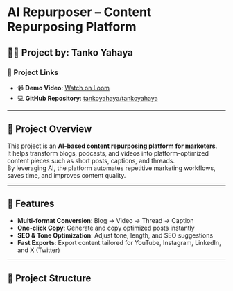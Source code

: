 # AI Repurposer – Content Repurposing Platform

## 👨‍🎓 Project by: Tanko Yahaya  

### 🔗 Project Links
- 📹 **Demo Video**: [Watch on Loom](https://www.loom.com/share/4a67b79c266a466e945a9eeb75ae4209?sid=7786ad5e-4d9a-4909-835b-e2994810648a)  
- 💻 **GitHub Repository**: [tankoyahaya/tankoyahaya](https://github.com/tankoyahaya/tankoyahaya.git)  

---

## 📖 Project Overview
This project is an **AI-based content repurposing platform for marketers**.  
It helps transform blogs, podcasts, and videos into platform-optimized content pieces such as short posts, captions, and threads.  
By leveraging AI, the platform automates repetitive marketing workflows, saves time, and improves content quality.

---

## 🚀 Features
- **Multi-format Conversion**: Blog → Video → Thread → Caption  
- **One-click Copy**: Generate and copy optimized posts instantly  
- **SEO & Tone Optimization**: Adjust tone, length, and SEO suggestions  
- **Fast Exports**: Export content tailored for YouTube, Instagram, LinkedIn, and X (Twitter)  

---

## 📂 Project Structure
